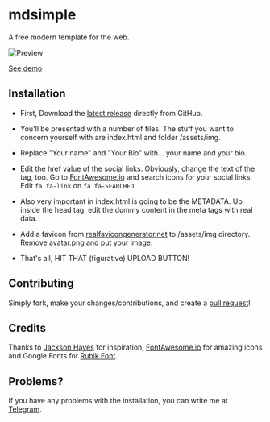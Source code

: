 # mdsimple
A free modern template for the web.

![Preview](https://capella.pics/3d022d5d-11e2-4daf-9b9a-8eaf453aaefd)

[See demo](https://kurilov.site)

## Installation

* First, Download the [latest release](https://github.com/anton0kurilov/mdsimple/releases/) directly from GitHub.

* You'll be presented with a number of files. The stuff you want to concern yourself with are index.html and folder /assets/img.

* Replace "Your name" and "Your Bio" with... your name and your bio.

* Edit the href value of the social links. Obviously, change the text of the tag, too. Go to [FontAwesome.io](http://fontawesome.io/icons/) and search icons for your social links. Edit ```fa fa-link``` on ```fa fa-SEARCHED```.

* Also very important in index.html is going to be the METADATA. Up inside the head tag, edit the dummy content in the meta tags with real data.

* Add a favicon from [realfavicongenerator.net](https://realfavicongenerator.net) to /assets/img directory. Remove avatar.png and put your image.

* That's all, HIT THAT (figurative) UPLOAD BUTTON!

## Contributing
Simply fork, make your changes/contributions, and create a [pull request](https://help.github.com/articles/creating-a-pull-request/)!

## Credits

Thanks to [Jackson Hayes](https://github.com/jacksonhvisuals) for inspiration, [FontAwesome.io](http://fontawesome.io/icons/) for amazing icons and Google Fonts for [Rubik Font](https://fonts.google.com/specimen/Rubik).

## Problems?

If you have any problems with the installation, you can write me at [Telegram](https://t.me/anton0kurilov).

